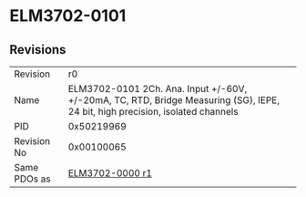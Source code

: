 # ELM3702-0101

## Revisions
<table>
<tr>
<td>Revision</td>
<td>r0</td>
</tr>
<tr>
<td>Name</td>
<td>ELM3702-0101 2Ch. Ana. Input +/-60V, +/-20mA, TC, RTD, Bridge Measuring (SG), IEPE, 24 bit, high precision, isolated channels</td>
</tr>
<tr>
<td>PID</td>
<td>0x50219969</td>
</tr>
<tr>
<td>Revision No</td>
<td>0x00100065</td>
</tr>
<tr>
<td>Same PDOs as</td>
<td><a href="ELM3702-0000.md">ELM3702-0000 r1</a></td>
</tr>
</table>

